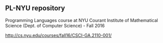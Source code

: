 ## PL-NYU repository

Programming Languages course at NYU Courant Institute of Mathematical Science (Dept. of Computer Science) - Fall 2016

http://cs.nyu.edu/courses/fall16/CSCI-GA.2110-001/
